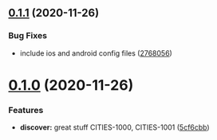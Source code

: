 ## [0.1.1](https://github.com/cohen72/git-playground/compare/v0.1.0...v0.1.1) (2020-11-26)


### Bug Fixes

* include ios and android config files ([2768056](https://github.com/cohen72/git-playground/commit/27680568abec1072e76cb5f984f1854147d85de2))

# [0.1.0](https://github.com/cohen72/git-playground/compare/v0.0.1...v0.1.0) (2020-11-26)


### Features

* **discover:** great stuff CITIES-1000, CITIES-1001 ([5cf6cbb](https://github.com/cohen72/git-playground/commit/5cf6cbb67fd81dc2b0fa9b18c622d999194e42e5))
